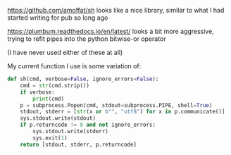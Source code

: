https://github.com/amoffat/sh looks like a nice library, similar to what I had started writing for pub so long ago

https://plumbum.readthedocs.io/en/latest/ looks a bit more aggressive, trying to refit pipes into the python bitwise-or operator

(I have never used either of these at all)

My current function I use is some variation of:

```python
def sh(cmd, verbose=False, ignore_errors=False):
    cmd = str(cmd.strip())
    if verbose:
        print(cmd)
    p = subprocess.Popen(cmd, stdout=subprocess.PIPE, shell=True)
    stdout, stderr = [str(x or b"", "utf8") for x in p.communicate()]
    sys.stdout.write(stdout)
    if p.returncode != 0 and not ignore_errors:
        sys.stdout.write(stderr)
        sys.exit(1)
    return [stdout, stderr, p.returncode]
```